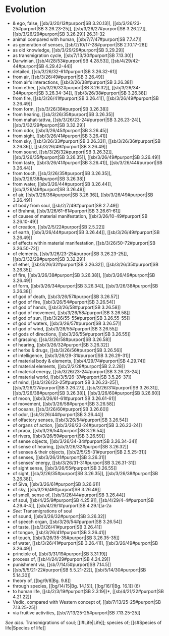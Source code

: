# Evolution

* & ego, false, [[sb/3/20/13#purport|SB 3.20.13]], [[sb/3/26/23-25#purport|SB 3.26.23-25]], [[sb/3/26/27#purport|SB 3.26.27]], [[sb/3/26/29#purport|SB 3.26.29]] 26.31-32
* animal compared with human, [[sb/7/7/47#purport|SB 7.7.47]]
* as generation of senses, [[sb/2/10/17-28#purport|SB 2.10.17-28]]
* as old knowledge, [[sb/3/29/29#purport|SB 3.29.29]]
* as transmigration cycle, [[sb/7/13/30#purport|SB 7.13.30]]
* Darwinian, [[sb/4/28/53#purport|SB 4.28.53]], [[sb/4/29/42-44#purport|SB 4.29.42-44]]
* detailed, [[sb/3/26/32-61#purport|SB 3.26.32-61]]
* from air, [[sb/3/26/49#purport|SB 3.26.49]]
* from air’s interactions, [[sb/3/26/38#purport|SB 3.26.38]]
* from ether, [[sb/3/26/32#purport|SB 3.26.32]], [[sb/3/26/34-34#purport|SB 3.26.34-34]], [[sb/3/26/38#purport|SB 3.26.38]]
* from fire, [[sb/3/26/41#purport|SB 3.26.41]], [[sb/3/26/49#purport|SB 3.26.49]]
* from form, [[sb/3/26/38#purport|SB 3.26.38]]
* from hearing, [[sb/3/26/35#purport|SB 3.26.35]]
* from mahat-tattva, [[sb/3/26/23-24#purport|SB 3.26.23-24]], [[sb/3/32/29#purport|SB 3.32.29]]
* from odor, [[sb/3/26/45#purport|SB 3.26.45]]
* from sight, [[sb/3/26/41#purport|SB 3.26.41]]
* from sky, [[sb/3/26/33#purport|SB 3.26.33]], [[sb/3/26/36#purport|SB 3.26.36]], [[sb/3/26/49#purport|SB 3.26.49]]
* from sound, [[sb/3/26/32#purport|SB 3.26.32]], [[sb/3/26/35#purport|SB 3.26.35]], [[sb/3/26/49#purport|SB 3.26.49]]
* from taste, [[sb/3/26/41#purport|SB 3.26.41]], [[sb/3/26/44#purport|SB 3.26.44]]
* from touch, [[sb/3/26/35#purport|SB 3.26.35]], [[sb/3/26/38#purport|SB 3.26.38]]
* from water, [[sb/3/26/44#purport|SB 3.26.44]], [[sb/3/26/49#purport|SB 3.26.49]]
* of air, [[sb/3/26/36#purport|SB 3.26.36]], [[sb/3/26/49#purport|SB 3.26.49]]
* of body from soul, [[sb/2/7/49#purport|SB 2.7.49]]
* of Brahmā, [[sb/3/26/61-61#purport|SB 3.26.61-61]]
* of causes of material manifestation, [[sb/3/26/10-49#purport|SB 3.26.10-49]]
* of creation, [[sb/2/5/22#purport|SB 2.5.22]]
* of earth, [[sb/3/26/44#purport|SB 3.26.44]], [[sb/3/26/49#purport|SB 3.26.49]]
* of effects within material manifestation, [[sb/3/26/50-72#purport|SB 3.26.50-72]]
* of elements, [[sb/3/26/23-25#purport|SB 3.26.23-25]], [[sb/3/32/29#purport|SB 3.32.29]]
* of ether, [[sb/3/26/32#purport|SB 3.26.32]], [[sb/3/26/35#purport|SB 3.26.35]]
* of fire, [[sb/3/26/38#purport|SB 3.26.38]], [[sb/3/26/49#purport|SB 3.26.49]]
* of form, [[sb/3/26/34#purport|SB 3.26.34]], [[sb/3/26/38#purport|SB 3.26.38]]
* of god of death, [[sb/3/26/57#purport|SB 3.26.57]]
* of god of fire, [[sb/3/26/54#purport|SB 3.26.54]]
* of god of hands, [[sb/3/26/58#purport|SB 3.26.58]]
* of god of movement, [[sb/3/26/58#purport|SB 3.26.58]]
* of god of sun, [[sb/3/26/55-55#purport|SB 3.26.55-55]]
* of god of waters, [[sb/3/26/57#purport|SB 3.26.57]]
* of god of wind, [[sb/3/26/55#purport|SB 3.26.55]]
* of gods of directions, [[sb/3/26/55#purport|SB 3.26.55]]
* of grasping, [[sb/3/26/58#purport|SB 3.26.58]]
* of hearing, [[sb/3/26/32#purport|SB 3.26.32]]
* of herbs & drugs, [[sb/3/26/56#purport|SB 3.26.56]]
* of intelligence, [[sb/3/26/29-31#purport|SB 3.26.29-31]]
* of material body & elements, [[sb/4/29/74#purport|SB 4.29.74]]
* of material elements, [[sb/2/2/28#purport|SB 2.2.28]]
* of material energy, [[sb/3/26/23-24#purport|SB 3.26.23-24]]
* of material world, [[sb/3/5/26-37#purport|SB 3.5.26-37]]
* of mind, [[sb/3/26/23-25#purport|SB 3.26.23-25]], [[sb/3/26/27#purport|SB 3.26.27]], [[sb/3/26/31#purport|SB 3.26.31]], [[sb/3/26/38#purport|SB 3.26.38]], [[sb/3/26/60#purport|SB 3.26.60]]
* of moon, [[sb/3/26/61-61#purport|SB 3.26.61-61]]
* of movement, [[sb/3/26/58#purport|SB 3.26.58]]
* of oceans, [[sb/3/26/60#purport|SB 3.26.60]]
* of odor, [[sb/3/26/44#purport|SB 3.26.44]]
* of olfactory senses, [[sb/3/26/54#purport|SB 3.26.54]]
* of organs of action, [[sb/3/26/23-24#purport|SB 3.26.23-24]]
* of prāṇa, [[sb/3/26/54#purport|SB 3.26.54]]
* of rivers, [[sb/3/26/59#purport|SB 3.26.59]]
* of sense objects, [[sb/3/26/34-34#purport|SB 3.26.34-34]]
* of sense of hearing, [[sb/3/26/32#purport|SB 3.26.32]]
* of senses & their objects, [[sb/2/5/25-31#purport|SB 2.5.25-31]]
* of senses, [[sb/3/26/31#purport|SB 3.26.31]]
* of senses’ energy, [[sb/3/26/31-31#purport|SB 3.26.31-31]]
* of sight sense, [[sb/3/26/55#purport|SB 3.26.55]]
* of sight, [[sb/3/26/35#purport|SB 3.26.35]], [[sb/3/26/38#purport|SB 3.26.38]],
* of Śiva, [[sb/3/26/61#purport|SB 3.26.61]]
* of sky, [[sb/3/26/49#purport|SB 3.26.49]]
* of smell, sense of, [[sb/3/26/44#purport|SB 3.26.44]]
* of soul, [[sb/4/25/9#purport|SB 4.25.9]], [[sb/4/29/4-4#purport|SB 4.29.4-4]], [[sb/4/29/1#purport|SB 4.29.1]]a-2a
* *See:* Transmigrations of soul 
* of sound, [[sb/3/26/32#purport|SB 3.26.32]]
* of speech organ, [[sb/3/26/54#purport|SB 3.26.54]]
* of taste, [[sb/3/26/41#purport|SB 3.26.41]]
* of tongue, [[sb/3/26/41#purport|SB 3.26.41]]
* of touch, [[sb/3/26/35-35#purport|SB 3.26.35-35]]
* of water, [[sb/3/26/41#purport|SB 3.26.41]], [[sb/3/26/49#purport|SB 3.26.49]]
* principle of, [[sb/3/31/19#purport|SB 3.31.19]]
* process of, [[sb/4/24/29#purport|SB 4.24.29]]
* punishment via, [[sb/7/14/5#purport|SB 7.14.5]]
*  [[sb/5/5/21-22#purport|SB 5.5.21-22]], [[sb/5/14/30#purport|SB 5.14.30]]
* theory of, [[bg/9/8|Bg. 9.8]]
* through species, [[bg/14/15|Bg. 14.15]], [[bg/16/1|Bg. 16.1]] (6)
* to human life, [[sb/2/3/19#purport|SB 2.3.19]]*, [[sb/4/21/22#purport|SB 4.21.22]]
* Vedic, compared with Western concept of, [[sb/7/13/25-25#purport|SB 7.13.25-25]]
* via fruitive activities, [[sb/7/13/25-25#purport|SB 7.13.25-25]]

*See also:* Transmigrations of soul; [[l#Life|Life]]; species of; [[s#Species of life|Species of life]]
